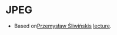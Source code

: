 # JPEG
- Based on[Przemysław Śliwińskis](https://www.linkedin.com/in/przemyslawsliwinskidsc/) [lecture](http://diuna.iiar.pwr.wroc.pl/sliwinski/dydaktyka/2017-2018/Zima/POiWM/ARES00201L-KODA.pdf).
